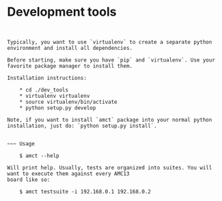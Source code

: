 Development tools
=================


~~~ Installation
 

Typically, you want to use `virtualenv` to create a separate python environment and install all dependencies.

Before starting, make sure you have `pip` and `virtualenv`. Use your favorite package manager to install them.
 
Installation instructions:

    * cd ./dev_tools
    * virtualenv virtualenv
    * source virtualenv/bin/activate
    * python setup.py develop

Note, if you want to install `amct` package into your normal python installation, just do: `python setup.py install`.
    

~~~ Usage

    $ amct --help
    
Will print help. Usually, tests are organized into suites. You will want to execute them against every AMC13
board like so:

    $ amct testsuite -i 192.168.0.1 192.168.0.2
    
        